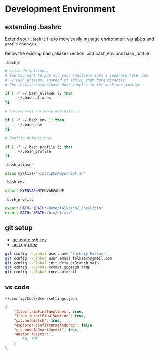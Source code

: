 # Development Environment

## extending .bashrc

Extend your `.bashrc` file to more easily manage environment variables and profile changes.

Below the existing bash_aliases section, add bash_env and bash_profile

`.bashrc`
```bash
# Alias definitions.
# You may want to put all your additions into a separate file like
# ~/.bash_aliases, instead of adding them here directly.
# See /usr/share/doc/bash-doc/examples in the bash-doc package.

if [ -f ~/.bash_aliases ]; then
    . ~/.bash_aliases
fi

# Environment variable definitions.

if [ -f ~/.bash_env ]; then
    . ~/.bash_env
fi

# Profile definitions.

if [ -f ~/.bash_profile ]; then
    . ~/.bash_profile
fi
```

`.bash_aliases`
```bash
alias myalias="~/scripts/myscript.sh"
```

`.bash_env`
```bash
export MYENVAR=MYENVARVALUE
```

`.bash_profile`
```bash
export PATH="$PATH:/home/falkzach/.local/bin"
export PATH="$PATH:/bin/elixir"
```

## git setup

* [generate ssh key](https://docs.github.com/en/authentication/connecting-to-github-with-ssh/adding-a-new-ssh-key-to-your-github-account)
* [add gpg key](https://docs.github.com/en/authentication/managing-commit-signature-verification/adding-a-gpg-key-to-your-github-account)

```bash
git config --global user.name "Zachary Falkner"
git config --global user.email falkzach@gmail.com
git config --global init.defaultBranch main
git config --global commit.gpgsign true
git config --global core.autocrlf
```

## vs code

`~/.config/Code/User/settings.json`
```json
{
    "files.trimFinalNewlines": true,
    "files.insertFinalNewline": true,
    "git.autofetch": true,
    "explorer.confirmDragAndDrop": false,
    "git.enableSmartCommit": true,
    "editor.rulers": [
        80, 120
    ]
}

```
